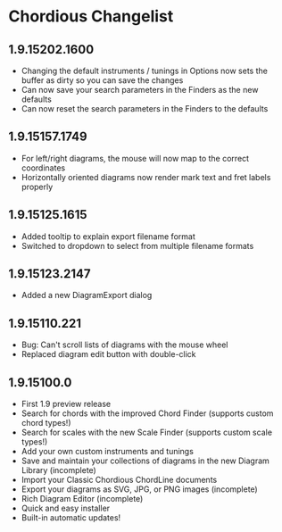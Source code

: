 # Chordious Changelist #

## 1.9.15202.1600 ##
* Changing the default instruments / tunings in Options now sets the buffer as dirty so you can save the changes
* Can now save your search parameters in the Finders as the new defaults
* Can now reset the search parameters in the Finders to the defaults

## 1.9.15157.1749 ##
* For left/right diagrams, the mouse will now map to the correct coordinates
* Horizontally oriented diagrams now render mark text and fret labels properly

## 1.9.15125.1615 ##
* Added tooltip to explain export filename format
* Switched to dropdown to select from multiple filename formats

## 1.9.15123.2147 ##
* Added a new DiagramExport dialog

## 1.9.15110.221 ##
* Bug: Can't scroll lists of diagrams with the mouse wheel
* Replaced diagram edit button with double-click

## 1.9.15100.0 ##
* First 1.9 preview release
* Search for chords with the improved Chord Finder (supports custom chord types!)
* Search for scales with the new Scale Finder (supports custom scale types!)
* Add your own custom instruments and tunings
* Save and maintain your collections of diagrams in the new Diagram Library (incomplete)
* Import your Classic Chordious ChordLine documents
* Export your diagrams as SVG, JPG, or PNG images (incomplete)
* Rich Diagram Editor (incomplete)
* Quick and easy installer
* Built-in automatic updates!
